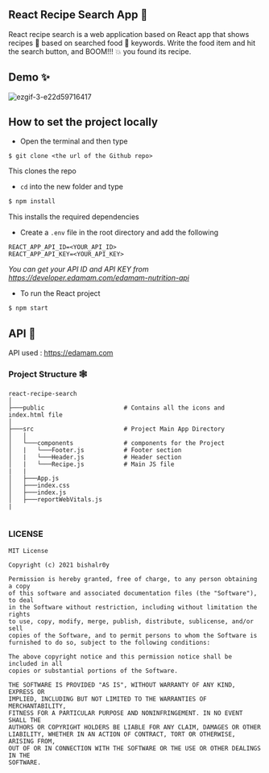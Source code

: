 <h2>React Recipe Search App 🔎</h2>
React recipe search is a web application based on  React app that shows recipes 🥓 based on searched food 🍕 keywords. Write the food item and hit the search button, and BOOM!!! 💥 you found its recipe.<br>


<h2>Demo ✨</h2>

![ezgif-3-e22d59716417](https://user-images.githubusercontent.com/56751927/116272470-8d2add00-a79e-11eb-8e89-01bb6609ac63.gif)


<h2>How to set the project locally</h2>

* Open the terminal and then type 
 ```
 $ git clone <the url of the Github repo>
 ```
This clones the repo


* ``cd`` into the new folder and type
```sh
$ npm install
```
This installs the required dependencies


* Create a ```.env``` file in the root directory and add the following
```
REACT_APP_API_ID=<YOUR_API_ID>
REACT_APP_API_KEY=<YOUR_API_KEY>
```
*You can get your API ID and API KEY from https://developer.edamam.com/edamam-nutrition-api* 

    
* To run the React project 
 ```sh
 $ npm start
 ```
  

<h2>API 🚀</h2>

API used : https://edamam.com 


### Project Structure 🕸
```
react-recipe-search
│   
├───public                      # Contains all the icons and index.html file
│         
├───src                         # Project Main App Directory
│   │   
│   └───components              # components for the Project
│   |   └───Footer.js           # Footer section
│   |   └───Header.js           # Header section
│   |   └───Recipe.js           # Main JS file
|   |
│   ├───App.js                  
│   ├───index.css     
│   ├───index.js        
│   ├───reportWebVitals.js      
|
               
```            
### LICENSE 
```
MIT License

Copyright (c) 2021 bishalr0y

Permission is hereby granted, free of charge, to any person obtaining a copy
of this software and associated documentation files (the "Software"), to deal
in the Software without restriction, including without limitation the rights
to use, copy, modify, merge, publish, distribute, sublicense, and/or sell
copies of the Software, and to permit persons to whom the Software is
furnished to do so, subject to the following conditions:

The above copyright notice and this permission notice shall be included in all
copies or substantial portions of the Software.

THE SOFTWARE IS PROVIDED "AS IS", WITHOUT WARRANTY OF ANY KIND, EXPRESS OR
IMPLIED, INCLUDING BUT NOT LIMITED TO THE WARRANTIES OF MERCHANTABILITY,
FITNESS FOR A PARTICULAR PURPOSE AND NONINFRINGEMENT. IN NO EVENT SHALL THE
AUTHORS OR COPYRIGHT HOLDERS BE LIABLE FOR ANY CLAIM, DAMAGES OR OTHER
LIABILITY, WHETHER IN AN ACTION OF CONTRACT, TORT OR OTHERWISE, ARISING FROM,
OUT OF OR IN CONNECTION WITH THE SOFTWARE OR THE USE OR OTHER DEALINGS IN THE
SOFTWARE.
```
